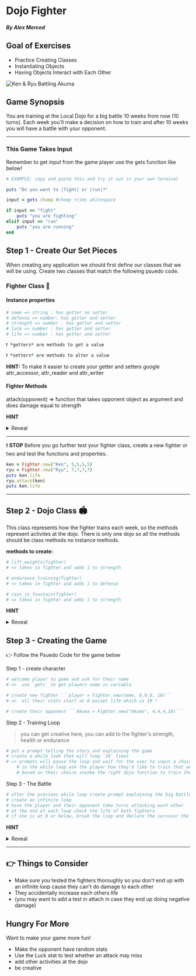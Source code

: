 # Dojo Fighter

##### By Alex Merced

## Goal of Exercises

- Practice Creating Classes 
- Instantiating Objects
- Having Objects Interact with Each Other

![Ken & Ryu Battling Akuma](https://pm1.narvii.com/7071/2f1fb115fece57861eaadf639a7baa28e44d9f9fr1-1024-682v2_uhq.jpg)

## Game Synopsis

You are training at the Local Dojo for a big battle 10 weeks from now (10 turns). Each week you'll make a decision on how to train and after 10 weeks you will have a battle with your opponent.

*** 

### This Game Takes Input

Remember to get input from the game player use the gets function like below!

```ruby
# EXAMPLE: copy and paste this and try it out in your own terminal

puts "Do you want to |fight| or |run|?"

input = gets.chomp #chomp trims whitespace

if input == "fight"
    puts "you are fighting"
elsif input == "run"
    puts "you are running"
end
```

## Step 1 - Create Our Set Pieces

When creating any application we should first define our classes that we will be using. Create two classes that match the following psuedo code.

### Fighter Class 🤼

#### Instance properties

```ruby
# name => string : has getter no setter
# defense => number: has getter and setter
# strength => number : has getter and setter
# luck => number : has getter and setter
# life => number : has getter and setter

❗ *getters* are methods to get a value

❗ *setters* are methods to alter a value
```

**HINT:** To make it easier to create your getter and setters google attr_accessor, attr_reader and attr_writer

#### Fighter Methods  

attack(opponent) => function that takes opponent object as argument and does damage equal to strength

**HINT**

<details>
<summary>
Reveal
</summary>
<p>

```ruby
    def attack(opp)
        damage = @strength - opp.defense
        if damage <= 0
            puts "#{name} could not do damage to #{opp.name}"
        else
            opp.life = opp.life - damage
            puts "#{opp.name} took #{damage} now has #{opp.life} life left"
        end
    end
```
</p>
</details>

*** 

❗ **STOP** Before you go further test your fighter class, create a new fighter or two and test the functions and properties.

```ruby
ken = Fighter.new("Ken", 5,5,5,5)
ryu = Fighter.new("Ryu", 7,7,7,7)
puts ken.life
ryu.attack(ken)
puts ken.life
```

*** 

## Step 2 - Dojo Class 🏟️

This class represents how the fighter trains each week, so the methods represent activites at the dojo. There is only one dojo so all the methods should be class methods no instance methods.

**methods to create:**

```ruby
# lift_weights(fighter)
# => takes in fighter and adds 1 to strength

# endurance_training(fighter)
# => takes in fighter and adds 1 to defense

# coin_in_fountain(fighter)
# => takes in fighter and adds 1 to strength
```

**HINT**

<details>
<summary>
Reveal
</summary>
<p>

```ruby
class Dojo
    def self.lift_weights(fighter)
        fighter.strength += 1
        puts "You are feeling your strength surge"
    end
end

ken = Fighter.new("Ken", 5,5,5,5)
ryu = Fighter.new("Ryu", 7,7,7,7)

puts ryu.strength
Dojo.lift_weights(ryu)
puts ryu.strength
```
</p>
</details>

## Step 3 - Creating the Game

👉 Follow the Psuedo Code for the game below

Step 1 - create character
```ruby
# welcome player to game and ask for their name
# =>  use `gets` to get players name in variable

# create new fighter ```player = Fighter.new(name, 0,0,0, 10)```
# =>  all their stats start at 0 except life which is 10 *

# create their opponent ```Akuma = Fighter.new("Akuma", 4,4,4,10)```
```

Step 2 - Training Loop

> you can get creative here, you can add to the fighter's strength, health or endurance

```ruby
# put a prompt telling the story and explaining the game
# create a while look that will loop `10` times
# => prompts will pause the loop and wait for the user to input a choice
    # in the while loop ask the player how they'd like to train that week
    # based on their choice invoke the right dojo function to train the player
```

Step 3 - The Battle

```ruby
# after the previous while loop create prompt explaining the big battle has arrived
# create an infinite loop
# have the player and their opponent take turns attacking each other
# at the end of each loop check the life of both fighters
# if one is at 0 or below, break the loop and declare the survivor the winner
```

 **HINT**

<details>
<summary>
Reveal
</summary>
<p>

```ruby
while true
    player.attack(akuma)
    akuma.attack(player)

    if player.life <= 0
        puts "Akuma has won the battle!"
        break
    end

    if akuma.life <= 0
        puts "#{player.name} has won the battle!"
        break
    end
end
```
</p>
</details>

*** 

## 👉 Things to Consider

- Make sure you tested the fighters thoroughly so you don't end up with an infinite loop cause they can't do damage to each other 
- They accidentally increase each others life 
- (you may want to add a test in attach in case they end up doing negative damage)

## Hungry For More

Want to make your game more fun!

- Make the opponent have random stats
- Use the Luck stat to test whether an attack may miss
- add other activities at the dojo
- be creative